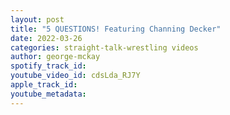 ```yaml
---
layout: post
title: "5 QUESTIONS! Featuring Channing Decker"
date: 2022-03-26
categories: straight-talk-wrestling videos
author: george-mckay
spotify_track_id: 
youtube_video_id: cdsLda_RJ7Y
apple_track_id: 
youtube_metadata: 
---
```

